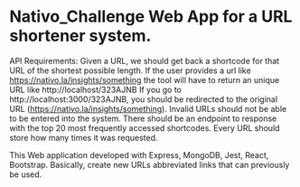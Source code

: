 # Nativo_Challenge Web App for a URL shortener system.

API Requirements:
Given a URL, we should get back a shortcode for that URL of the shortest possible length.
If the user provides a url like https://nativo.la/insights/something the tool will have to return an unique URL like http://localhost/323AJNB
If you go to http://localhost:3000/323AJNB, you should be redirected to the original URL (https://nativo.la/insights/something).
Invalid URLs should not be able to be entered into the system.
There should be an endpoint to response with the top 20 most frequently accessed shortcodes.
Every URL should store how many times it was requested.

This Web application developed with Express, MongoDB, Jest, React, Bootstrap.
Basically, create new URLs abbreviated links that can previously be used.
